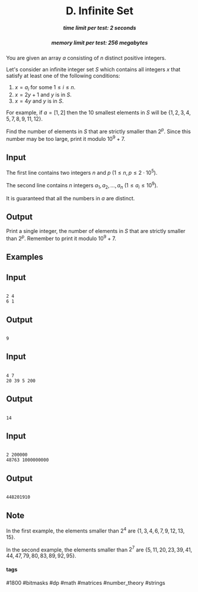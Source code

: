 <h1 style='text-align: center;'> D. Infinite Set</h1>

<h5 style='text-align: center;'>time limit per test: 2 seconds</h5>
<h5 style='text-align: center;'>memory limit per test: 256 megabytes</h5>

You are given an array $a$ consisting of $n$ distinct positive integers.

Let's consider an infinite integer set $S$ which contains all integers $x$ that satisfy at least one of the following conditions:

1. $x = a_i$ for some $1 \leq i \leq n$.
2. $x = 2y + 1$ and $y$ is in $S$.
3. $x = 4y$ and $y$ is in $S$.

For example, if $a = [1,2]$ then the $10$ smallest elements in $S$ will be $\{1,2,3,4,5,7,8,9,11,12\}$.

Find the number of elements in $S$ that are strictly smaller than $2^p$. Since this number may be too large, print it modulo $10^9 + 7$.

## Input

The first line contains two integers $n$ and $p$ $(1 \leq n, p \leq 2 \cdot 10^5)$.

The second line contains $n$ integers $a_1,a_2,\ldots,a_n$ $(1 \leq a_i \leq 10^9)$.

It is guaranteed that all the numbers in $a$ are distinct.

## Output

Print a single integer, the number of elements in $S$ that are strictly smaller than $2^p$. Remember to print it modulo $10^9 + 7$. 

## Examples

## Input


```

2 4
6 1

```
## Output


```

9

```
## Input


```

4 7
20 39 5 200

```
## Output


```

14

```
## Input


```

2 200000
48763 1000000000

```
## Output


```

448201910

```
## Note

In the first example, the elements smaller than $2^4$ are $\{1, 3, 4, 6, 7, 9, 12, 13, 15\}$.

In the second example, the elements smaller than $2^7$ are $\{5,11,20,23,39,41,44,47,79,80,83,89,92,95\}$.



#### tags 

#1800 #bitmasks #dp #math #matrices #number_theory #strings 
